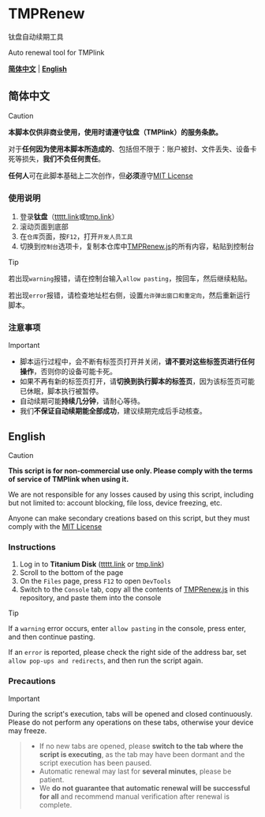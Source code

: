 # TMPRenew
钛盘自动续期工具

Auto renewal tool for TMPlink

[**简体中文**](#简体中文) | [**English**](#english)
## 简体中文
> [!CAUTION] 
> **本脚本仅供非商业使用，使用时请遵守钛盘（TMPlink）的服务条款。**
> 
> 对于**任何因为使用本脚本所造成的**、包括但不限于：账户被封、文件丢失、设备卡死等损失，**我们不负任何责任**。
>
> **任何人**可在此脚本基础上二次创作，但**必须**遵守[MIT License](/LICENSE)
### 使用说明
1. 登录**钛盘**（[ttttt.link](https://ttttt.link)或[tmp.link](https://tmp.link)）
2. 滚动页面到底部
3. 在`仓库`页面，按`F12`，打开`开发人员工具`
4. 切换到`控制台`选项卡，复制本仓库中[TMPRenew.js](/TMPRenew.js)的所有内容，粘贴到控制台
> [!TIP]  
> 若出现`warning`报错，请在控制台输入`allow pasting`，按回车，然后继续粘贴。
>
>  若出现`error`报错，请检查地址栏右侧，设置`允许弹出窗口和重定向`，然后重新运行脚本。
### 注意事项
> [!IMPORTANT] 
> - 脚本运行过程中，会不断有标签页打开并关闭，**请不要对这些标签页进行任何操作**，否则你的设备可能卡死。
> - 如果不再有新的标签页打开，请**切换到执行脚本的标签页**，因为该标签页可能已休眠，脚本执行被暂停。
> - 自动续期可能**持续几分钟**，请耐心等待。
> - 我们**不保证自动续期能全部成功**，建议续期完成后手动核查。

## English
> [!CAUTION]
> **This script is for non-commercial use only. Please comply with the terms of service of TMPlink when using it.**
> 
> We are not responsible for any losses caused by using this script, including but not limited to: account blocking, file loss, device freezing, etc.
>
> Anyone can make secondary creations based on this script, but they must comply with the [MIT License](/LICENSE)
### Instructions
1. Log in to **Titanium Disk** ([ttttt.link](https://ttttt.link) or [tmp.link](https://tmp.link))
2. Scroll to the bottom of the page
3. On the `Files` page, press `F12` to open `DevTools`
4. Switch to the `Console` tab, copy all the contents of [TMPRenew.js](/TMPRenew.js) in this repository, and paste them into the console
> [!TIP]
> If a `warning` error occurs, enter `allow pasting` in the console, press enter, and then continue pasting.
>
If an `error` is reported, please check the right side of the address bar, set `allow pop-ups and redirects`, and then run the script again.
### Precautions
> [!IMPORTANT]
During the script's execution, tabs will be opened and closed continuously. Please do not perform any operations on these tabs, otherwise your device may freeze.
> - If no new tabs are opened, please **switch to the tab where the script is executing**, as the tab may have been dormant and the script execution has been paused.
> - Automatic renewal may last for **several minutes**, please be patient.
> - We **do not guarantee that automatic renewal will be successful for all** and recommend manual verification after renewal is complete.
